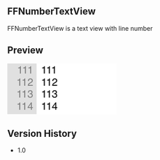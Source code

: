 ## FFNumberTextView
FFNumberTextView is a text view with line number


## Preview
 ![image](https://github.com/wesleydotyang/NumberedTextView/blob/master/demo.png)


## Version History
- 1.0

